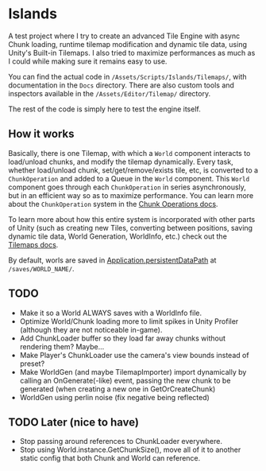 # Islands

A test project where I try to create an advanced Tile Engine with async Chunk loading, runtime tilemap modification and dynamic tile data, using Unity's Built-in Tilemaps. I also tried to maximize performances as much as I could while making sure it remains easy to use.

You can find the actual code in `/Assets/Scripts/Islands/Tilemaps/`, with documentation in the `Docs` directory. There are also custom tools and inspectors available in the `/Assets/Editor/Tilemap/` directory.

The rest of the code is simply here to test the engine itself.

## How it works

Basically, there is one Tilemap, with which a `World` component interacts to load/unload chunks, and modify the tilemap dynamically.
Every task, whether load/unload chunk, set/get/remove/exists tile, etc, is converted to a `ChunkOperation` and added to a Queue in the `World` component.
This `World` component goes through each `ChunkOperation` in series asynchronously, but in an efficient way so as to maximize performance.
You can learn more about the `ChunkOperation` system in the [Chunk Operations docs](Assets/Scripts/Islands/Tilemaps/Docs/ChunkOperations).

To learn more about how this entire system is incorporated with other parts of Unity (such as creating new Tiles, converting between positions, saving dynamic tile data, World Generation, WorldInfo, etc.) check out the [Tilemaps docs](Assets/Scripts/Islands/Tilemaps/Docs/README).

By default, worls are saved in [Application.persistentDataPath](https://docs.unity3d.com/ScriptReference/Application-persistentDataPath.html) at `/saves/WORLD_NAME/`.

## TODO

- Make it so a World ALWAYS saves with a WorldInfo file.
- Optimize World/Chunk loading more to limit spikes in Unity Profiler (although they are not noticeable in-game).
- Add ChunkLoader buffer so they load far away chunks without rendering them? Maybe...
- Make Player's ChunkLoader use the camera's view bounds instead of preset? 
- Make WorldGen (and maybe TilemapImporter) import dynamically by calling an OnGenerate(-like) event, passing the new chunk to be generated (when creating a new one in GetOrCreateChunk)
- WorldGen using perlin noise (fix negative being reflected)

## TODO Later (nice to have)

- Stop passing around references to ChunkLoader everywhere.
- Stop using World.instance.GetChunkSize(), move all of it to another static config that both Chunk and World can reference.
